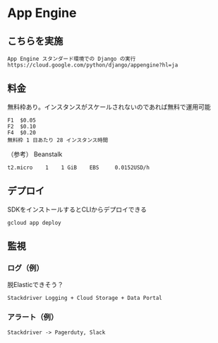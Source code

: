 # App Engine

## こちらを実施
```
App Engine スタンダード環境での Django の実行
https://cloud.google.com/python/django/appengine?hl=ja
```

## 料金
無料枠あり。インスタンスがスケールされないのであれば無料で運用可能

```
F1	$0.05
F2	$0.10
F4	$0.20
無料枠 1 日あたり 28 インスタンス時間
```

（参考） Beanstalk
```
t2.micro    1    1 GiB    EBS     0.0152USD/h
```

## デプロイ
SDKをインストールするとCLIからデプロイできる

```
gcloud app deploy
```

## 監視
### ログ（例）
脱Elasticできそう？
```
Stackdriver Logging + Cloud Storage + Data Portal
```

### アラート（例）
```
Stackdriver -> Pagerduty, Slack
```
